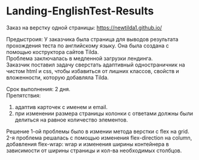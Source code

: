 # Landing-EnglishTest-Results
Заказ на верстку одной страницы:
https://newtilda1.github.io/

Предыстроия:
У заказчика была страница для выводов результата прохождения теста по английскому языку. Она была создана с помощью коструктора сайтов Tilda. <br>
Проблема заключалась в медленной загрузки лендинга. <br>
Заказчик поставил задачу сверстать адаптивный одностраничник на чистом html и css, чтобы избавиться от лишних классов, свойств и вложенности, которую добавляла Tilda.<br>

Срок выполнения: 2 дня.<br>
Препятствия: <br>
1. адаптив карточек с именем и email. <br>
2. при изменении размера страницы колонки с ответами должны были делиться на равное количество элементов.<br>

Решение 1-ой проблемы было в измении метода верстки с flex на grid. <br>
2-я проблема решалась с помощью изменения flex-direction на column, добавления flex-wrap: wrap и изменения ширины контейнера в зависимости от ширины страницы и кол-ва необходимых столбцов.
